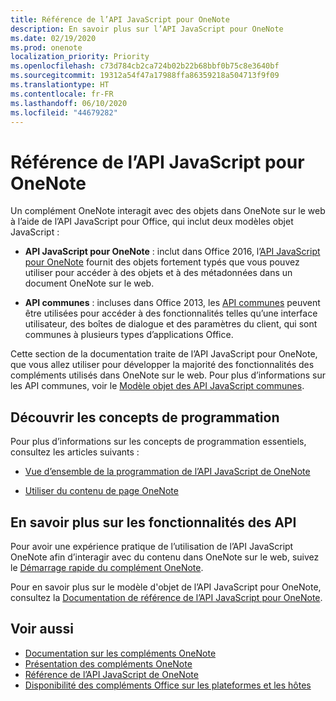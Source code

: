 ```yaml
---
title: Référence de l’API JavaScript pour OneNote
description: En savoir plus sur l’API JavaScript pour OneNote
ms.date: 02/19/2020
ms.prod: onenote
localization_priority: Priority
ms.openlocfilehash: c73d784cb2ca724b02b22b68bbf0b75c8e3640bf
ms.sourcegitcommit: 19312a54f47a17988ffa86359218a504713f9f09
ms.translationtype: HT
ms.contentlocale: fr-FR
ms.lasthandoff: 06/10/2020
ms.locfileid: "44679282"
---
```

# <a name="onenote-javascript-api-overview"></a>Référence de l’API JavaScript pour OneNote

Un complément OneNote interagit avec des objets dans OneNote sur le web à l’aide de l’API JavaScript pour Office, qui inclut deux modèles objet JavaScript :

* **API JavaScript pour OneNote** : inclut dans Office 2016, l’[API JavaScript pour OneNote](/javascript/api/onenote) fournit des objets fortement typés que vous pouvez utiliser pour accéder à des objets et à des métadonnées dans un document OneNote sur le web. 

* **API communes** : incluses dans Office 2013, les [API communes](/javascript/api/office) peuvent être utilisées pour accéder à des fonctionnalités telles qu’une interface utilisateur, des boîtes de dialogue et des paramètres du client, qui sont communes à plusieurs types d’applications Office.

Cette section de la documentation traite de l’API JavaScript pour OneNote, que vous allez utiliser pour développer la majorité des fonctionnalités des compléments utilisés dans OneNote sur le web. Pour plus d’informations sur les API communes, voir le [Modèle objet des API JavaScript communes](../../develop/office-javascript-api-object-model.md). 

## <a name="learn-programming-concepts"></a>Découvrir les concepts de programmation

Pour plus d’informations sur les concepts de programmation essentiels, consultez les articles suivants :

- [Vue d’ensemble de la programmation de l’API JavaScript de OneNote](../../onenote/onenote-add-ins-programming-overview.md)

- [Utiliser du contenu de page OneNote](../../onenote/onenote-add-ins-page-content.md)

## <a name="learn-about-api-capabilities"></a>En savoir plus sur les fonctionnalités des API

Pour avoir une expérience pratique de l’utilisation de l’API JavaScript OneNote afin d’interagir avec du contenu dans OneNote sur le web, suivez le [Démarrage rapide du complément OneNote](../../quickstarts/onenote-quickstart.md). 

Pour en savoir plus sur le modèle d'objet de l’API JavaScript pour OneNote, consultez la [Documentation de référence de l’API JavaScript pour OneNote](/javascript/api/onenote).

## <a name="see-also"></a>Voir aussi

- [Documentation sur les compléments OneNote](../../onenote/index.yml)
- [Présentation des compléments OneNote](../../onenote/onenote-add-ins-programming-overview.md)
- [Référence de l’API JavaScript de OneNote](/javascript/api/onenote)
- [Disponibilité des compléments Office sur les plateformes et les hôtes](../../overview/office-add-in-availability.md)


